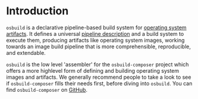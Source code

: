 # Introduction

`osbuild` is a declarative pipeline-based build system for [operating system artifacts](./terminology.md). It defines a universal [pipeline description](./user-guide/pipelines.md) and a build system to execute them, producing artifacts like operating system images, working towards an image build pipeline that is more comprehensible, reproducible, and extendable.

`osbuild` is the low level 'assembler' for the `osbuild-composer` project which offers a more highlevel form of defining and building operating system images and artifacts. We generally recommend people to take a look to see if `osbuild-composer` fills their needs first, before diving into `osbuild`. You can find `osbuild-composer` on [GitHub](https://github.com/osbuild/osbuild-composer).
